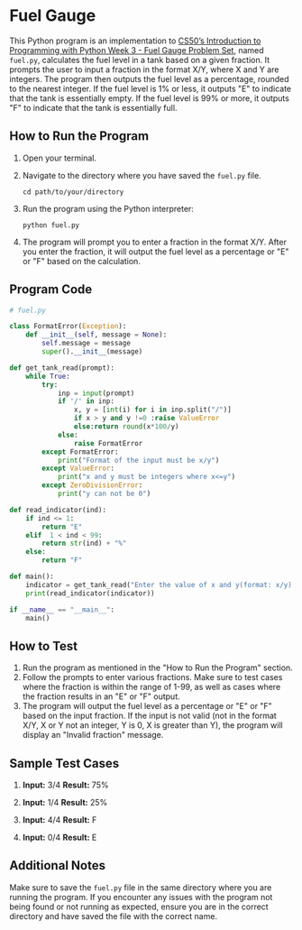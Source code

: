 # Fuel Gauge

This Python program is an implementation to [CS50’s Introduction to Programming with Python Week 3 - Fuel Gauge Problem Set](https://cs50.harvard.edu/python/2022/psets/3/fuel/), named `fuel.py`, calculates the fuel level in a tank based on a given fraction. It prompts the user to input a fraction in the format X/Y, where X and Y are integers. The program then outputs the fuel level as a percentage, rounded to the nearest integer. If the fuel level is 1% or less, it outputs "E" to indicate that the tank is essentially empty. If the fuel level is 99% or more, it outputs "F" to indicate that the tank is essentially full.

## How to Run the Program

1. Open your terminal.
2. Navigate to the directory where you have saved the `fuel.py` file.

   ```
   cd path/to/your/directory
   ```

3. Run the program using the Python interpreter:

   ```
   python fuel.py
   ```

4. The program will prompt you to enter a fraction in the format X/Y. After you enter the fraction, it will output the fuel level as a percentage or "E" or "F" based on the calculation.

## Program Code

```python
# fuel.py

class FormatError(Exception):
    def __init__(self, message = None):
        self.message = message
        super().__init__(message)

def get_tank_read(prompt):
    while True:
        try:
            inp = input(prompt)
            if '/' in inp:
                x, y = [int(i) for i in inp.split("/")]
                if x > y and y !=0 :raise ValueError
                else:return round(x*100/y)
            else:
                raise FormatError
        except FormatError:
            print("Format of the input must be x/y")
        except ValueError:
            print("x and y must be integers where x<=y")
        except ZeroDivisionError:
            print("y can not be 0")

def read_indicator(ind):
    if ind <= 1:
        return "E"
    elif  1 < ind < 99:
        return str(ind) + "%"
    else:
        return "F"

def main():
    indicator = get_tank_read("Enter the value of x and y(format: x/y):")
    print(read_indicator(indicator))

if __name__ == "__main__":
    main()
```

## How to Test

1. Run the program as mentioned in the "How to Run the Program" section.
2. Follow the prompts to enter various fractions. Make sure to test cases where the fraction is within the range of 1-99, as well as cases where the fraction results in an "E" or "F" output.
3. The program will output the fuel level as a percentage or "E" or "F" based on the input fraction. If the input is not valid (not in the format X/Y, X or Y not an integer, Y is 0, X is greater than Y), the program will display an "Invalid fraction" message.

## Sample Test Cases

1. **Input:** 3/4
   **Result:** 75%

2. **Input:** 1/4
   **Result:** 25%

3. **Input:** 4/4
   **Result:** F

4. **Input:** 0/4
   **Result:** E

## Additional Notes

Make sure to save the `fuel.py` file in the same directory where you are running the program. If you encounter any issues with the program not being found or not running as expected, ensure you are in the correct directory and have saved the file with the correct name.